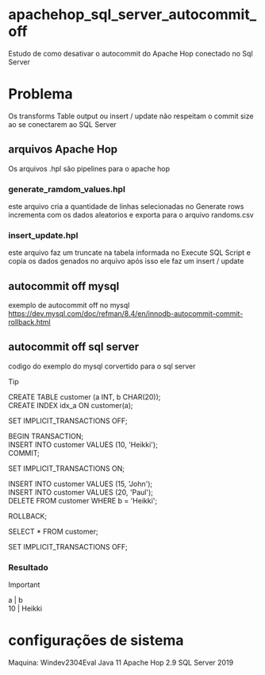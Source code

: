 # apachehop_sql_server_autocommit_off 
Estudo de como desativar o autocommit do Apache Hop conectado no Sql Server

# Problema
Os transforms Table output ou insert / update não respeitam o commit size ao se conectarem ao SQL Server

## arquivos Apache Hop
Os arquivos .hpl são pipelines para o apache hop

### generate_ramdom_values.hpl
este arquivo cria a quantidade de linhas selecionadas no Generate rows incrementa com os dados aleatorios e exporta para o arquivo randoms.csv

### insert_update.hpl
este arquivo faz um truncate na tabela informada no Execute SQL Script e copia os dados genados no arquivo após isso ele faz um insert / update

## autocommit off mysql
exemplo de autocommit off no mysql
https://dev.mysql.com/doc/refman/8.4/en/innodb-autocommit-commit-rollback.html

## autocommit off sql server 
codigo do exemplo do mysql corvertido para o sql server 

> [!TIP]
>CREATE TABLE customer (a INT, b CHAR(20));  
>CREATE INDEX idx_a ON customer(a);  
>
>SET IMPLICIT_TRANSACTIONS OFF;  
>
>BEGIN TRANSACTION;  
>INSERT INTO customer VALUES (10, 'Heikki');  
>COMMIT;  
>
>SET IMPLICIT_TRANSACTIONS ON;  
>
>INSERT INTO customer VALUES (15, 'John');  
>INSERT INTO customer VALUES (20, 'Paul');  
>DELETE FROM customer WHERE b = 'Heikki';  
>
>ROLLBACK;  
>
>SELECT * FROM customer;  
>
>SET IMPLICIT_TRANSACTIONS OFF;  

### Resultado
>[!IMPORTANT]
>a  | b  
>10 | Heikki


# configurações de sistema
Maquina: Windev2304Eval
Java 11
Apache Hop 2.9
SQL Server 2019
